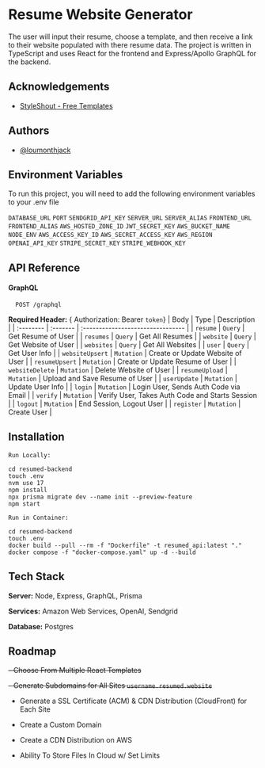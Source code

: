 
# Resume Website Generator

The user will input their resume, choose a template, and then receive a link to their website populated with there resume data. The project is written in TypeScript and uses React for the frontend and Express/Apollo GraphQL for the backend.

## Acknowledgements

 - [StyleShout - Free Templates](https://styleshout.com)

## Authors

- [@loumonthjack](https://www.github.com/loumonthjack)


## Environment Variables

To run this project, you will need to add the following environment variables to your .env file

`DATABASE_URL`
`PORT`
`SENDGRID_API_KEY`
`SERVER_URL`
`SERVER_ALIAS`
`FRONTEND_URL`
`FRONTEND_ALIAS`
`AWS_HOSTED_ZONE_ID`
`JWT_SECRET_KEY`
`AWS_BUCKET_NAME`
`NODE_ENV`
`AWS_ACCESS_KEY_ID`
`AWS_SECRET_ACCESS_KEY`
`AWS_REGION`
`OPENAI_API_KEY`
`STRIPE_SECRET_KEY`
`STRIPE_WEBHOOK_KEY`
## API Reference


#### GraphQL

```http
  POST /graphql
```
**Required Header:** { Authorization: Bearer `token`}
| Body | Type     | Description                       |
| :-------- | :------- | :-------------------------------- |
| `resume`      | `Query` | Get Resume of User |
| `resumes`      | `Query` | Get All Resumes |
| `website`      | `Query` | Get Website of User |
| `websites`      | `Query` | Get All Websites |
| `user`      | `Query` | Get User Info |
| `websiteUpsert`      | `Mutation` | Create or Update Website of User |
| `resumeUpsert`      | `Mutation` | Create or Update Resume of User |
| `websiteDelete`      | `Mutation` | Delete Website of User |
| `resumeUpload`      | `Mutation` | Upload and Save Resume of User |
| `userUpdate`      | `Mutation` | Update User Info |
| `login`      | `Mutation` | Login User, Sends Auth Code via Email |
| `verify`      | `Mutation` | Verify User, Takes Auth Code and Starts Session |
| `logout`      | `Mutation` | End Session, Logout User |
| `register`      | `Mutation` | Create User |

## Installation


```LOCAL
Run Locally: 

cd resumed-backend
touch .env
nvm use 17
npm install
npx prisma migrate dev --name init --preview-feature
npm start
```

```DOCKER
Run in Container:

cd resumed-backend
touch .env
docker build --pull --rm -f "Dockerfile" -t resumed_api:latest "."
docker compose -f "docker-compose.yaml" up -d --build
```
    

## Tech Stack

**Server:** Node, Express, GraphQL, Prisma

**Services:** Amazon Web Services, OpenAI, Sendgrid

**Database:** Postgres


## Roadmap

~~- Choose From Multiple React Templates~~

~~- Generate Subdomains for All Sites `username.resumed.website`~~

- Generate a SSL Certificate (ACM) & CDN Distribution (CloudFront) for Each Site

- Create a Custom Domain

- Create a CDN Distribution on AWS

- Ability To Store Files In Cloud w/ Set Limits

